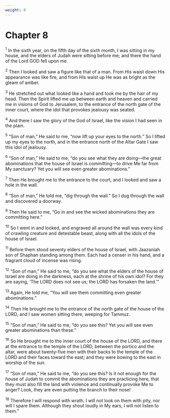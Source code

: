 ```yaml
---
weight: 8
---
```


# Chapter 8

<sup>1</sup> In the sixth year, on the fifth day of the sixth month, I was sitting in my house, and the elders of Judah were sitting before me; and there the hand of the Lord GOD fell upon me. 

<sup>2</sup> Then I looked and saw a figure like that of a man. From His waist down His appearance was like fire, and from His waist up He was as bright as the gleam of amber. 

<sup>3</sup> He stretched out what looked like a hand and took me by the hair of my head. Then the Spirit lifted me up between earth and heaven and carried me in visions of God to Jerusalem, to the entrance of the north gate of the inner court, where the idol that provokes jealousy was seated. 

<sup>4</sup> And there I saw the glory of the God of Israel, like the vision I had seen in the plain. 

<sup>5</sup> “Son of man,” He said to me, “now lift up your eyes to the north.” So I lifted up my eyes to the north, and in the entrance north of the Altar Gate I saw this idol of jealousy. 

<sup>6</sup> “Son of man,” He said to me, “do you see what they are doing—the great abominations that the house of Israel is committing—to drive Me far from My sanctuary? Yet you will see even greater abominations.” 

<sup>7</sup> Then He brought me to the entrance to the court, and I looked and saw a hole in the wall. 

<sup>8</sup> “Son of man,” He told me, “dig through the wall.” So I dug through the wall and discovered a doorway. 

<sup>9</sup> Then He said to me, “Go in and see the wicked abominations they are committing here.” 

<sup>10</sup> So I went in and looked, and engraved all around the wall was every kind of crawling creature and detestable beast, along with all the idols of the house of Israel. 

<sup>11</sup> Before them stood seventy elders of the house of Israel, with Jaazaniah son of Shaphan standing among them. Each had a censer in his hand, and a fragrant cloud of incense was rising. 

<sup>12</sup> “Son of man,” He said to me, “do you see what the elders of the house of Israel are doing in the darkness, each at the shrine of his own idol? For they are saying, ‘The LORD does not see us; the LORD has forsaken the land.’” 

<sup>13</sup> Again, He told me, “You will see them committing even greater abominations.” 

<sup>14</sup> Then He brought me to the entrance of the north gate of the house of the LORD, and I saw women sitting there, weeping for Tammuz. 

<sup>15</sup> “Son of man,” He said to me, “do you see this? Yet you will see even greater abominations than these.” 

<sup>16</sup> So He brought me to the inner court of the house of the LORD, and there at the entrance to the temple of the LORD, between the portico and the altar, were about twenty-five men with their backs to the temple of the LORD and their faces toward the east; and they were bowing to the east in worship of the sun. 

<sup>17</sup> “Son of man,” He said to me, “do you see this? Is it not enough for the house of Judah to commit the abominations they are practicing here, that they must also fill the land with violence and continually provoke Me to anger? Look, they are even putting the branch to their nose! 

<sup>18</sup> Therefore I will respond with wrath. I will not look on them with pity, nor will I spare them. Although they shout loudly in My ears, I will not listen to them.” 


